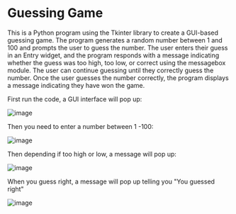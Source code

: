 # Guessing Game

This is a Python program using the Tkinter library to create a GUI-based guessing game. 
The program generates a random number between 1 and 100 and prompts the user to guess the number. 
The user enters their guess in an Entry widget, and the program responds with a message indicating whether the guess was too high, 
too low, or correct using the messagebox module. The user can continue guessing until they correctly guess the number. 
Once the user guesses the number correctly, the program displays a message indicating they have won the game.

First run the code, a GUI interface will pop up: 

![image](https://user-images.githubusercontent.com/128277686/226543815-d953ed4c-11d8-4dbb-804c-73179ebece00.png)

Then you need to enter a number between 1 -100:

![image](https://user-images.githubusercontent.com/128277686/226544004-41cf7bd2-bb64-4c28-a0c1-ba6e833ab950.png)

Then depending if too high or low, a message will pop up:

![image](https://user-images.githubusercontent.com/128277686/226544286-c6dbc481-d1ab-4cf1-b30e-1a0e6533e45c.png)

When you guess right, a message will pop up telling you "You guessed right"

![image](https://user-images.githubusercontent.com/128277686/226544588-1987cf47-45b8-4667-9592-2679919ba38f.png)
